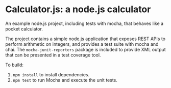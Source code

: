# Calculator.js: a node.js calculator

An example node.js project, including tests with mocha, that behaves like
a pocket calculator.

The project contains a simple node.js application that exposes REST APIs
to perform arithmetic on integers, and provides a test suite with mocha
and chai.  The `mocha-junit-reporters` package is included to provide XML
output that can be presented in a test coverage tool.

To build:

1. `npm install` to install dependencies. 
2. `npm test` to run Mocha and execute the unit tests.

